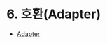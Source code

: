 # 6. 호환(Adapter)

- [Adapter](https://gitlab.com/easyspubjava/designpattern/-/blob/main/06/6-01/README.md)
